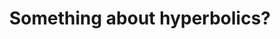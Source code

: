 ---
id: C16
title: __Something about hyperbolics__?
dependencies: 
    - C15
keyQuestions:
    - __How do we want to introduce hyperbolic functions__?

---